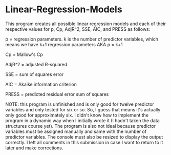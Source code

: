 # Linear-Regression-Models

This program creates all possible linear regression models and each of their respective values for p, Cp, AdjR^2, SSE, AIC, and PRESS as follows:

p = regression parameters. k is the number of predictor variables, which means we have k+1 regression parameters AKA p = k+1

Cp = Mallow's Cp

AdjR^2 = adjusted R-squared

SSE = sum of squares error

AIC = Akaike information criterion

PRESS =  predicted residual error sum of squares

NOTE: this program is unfinished and is only good for twelve predictor variables and only tested for six or so. So, I guess that means it's actually only good for approximately six.  I didn't know how to implement the program in a dynamic way when I initially wrote it (I hadn't taken the data structures course yet).  The program is also not ideal because predictor variables must be assigned manually and same with the number of predictor variables.  The console must also be resized to display the output correctly.  I left all comments in this submission in case I want to return to it later and make corrections.
